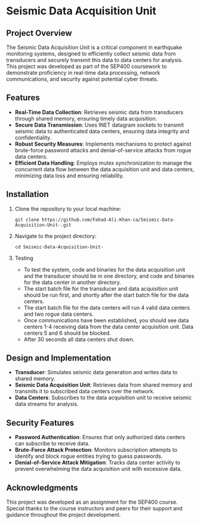 # Seismic Data Acquisition Unit

## Project Overview

The Seismic Data Acquisition Unit is a critical component in earthquake monitoring systems, designed to efficiently collect seismic data from transducers and securely transmit this data to data centers for analysis. This project was developed as part of the SEP400 coursework to demonstrate proficiency in real-time data processing, network communications, and security against potential cyber threats.

## Features

- **Real-Time Data Collection**: Retrieves seismic data from transducers through shared memory, ensuring timely data acquisition.
- **Secure Data Transmission**: Uses INET datagram sockets to transmit seismic data to authenticated data centers, ensuring data integrity and confidentiality.
- **Robust Security Measures**: Implements mechanisms to protect against brute-force password attacks and denial-of-service attacks from rogue data centers.
- **Efficient Data Handling**: Employs mutex synchronization to manage the concurrent data flow between the data acquisition unit and data centers, minimizing data loss and ensuring reliability.

## Installation

1. Clone the repository to your local machine:

    ```
    git clone https://github.com/Fahad-Ali-Khan-ca/Seismic-Data-Acquisition-Unit-.git
    ```

2. Navigate to the project directory:

    ```
    cd Seismic-Data-Acquisition-Unit-
    ```

3. Testing
   - To test the system, code and binaries for the data acquisition unit and the transducer should be in one directory, and code and binaries for the data center in another directory.
   - The start batch file for the transducer and data acquisition unit should be run first, and shortly after the start batch file for the data centers.
   - The start batch file for the data centers will run 4 valid data centers and two rogue data centers.
   - Once communications have been established, you should see data centers 1-4 receiving data from the data center acquisition unit. Data centers 5 and 6 should be blocked.
   - After 30 seconds all data centers shut down.

## Design and Implementation

- **Transducer**: Simulates seismic data generation and writes data to shared memory.
- **Seismic Data Acquisition Unit**: Retrieves data from shared memory and transmits it to subscribed data centers over the network.
- **Data Centers**: Subscribes to the data acquisition unit to receive seismic data streams for analysis.


## Security Features

- **Password Authentication**: Ensures that only authorized data centers can subscribe to receive data.
- **Brute-Force Attack Protection**: Monitors subscription attempts to identify and block rogue entities trying to guess passwords.
- **Denial-of-Service Attack Mitigation**: Tracks data center activity to prevent overwhelming the data acquisition unit with excessive data.

## Acknowledgments

This project was developed as an assignment for the SEP400 course. Special thanks to the course instructors and peers for their support and guidance throughout the project development.
